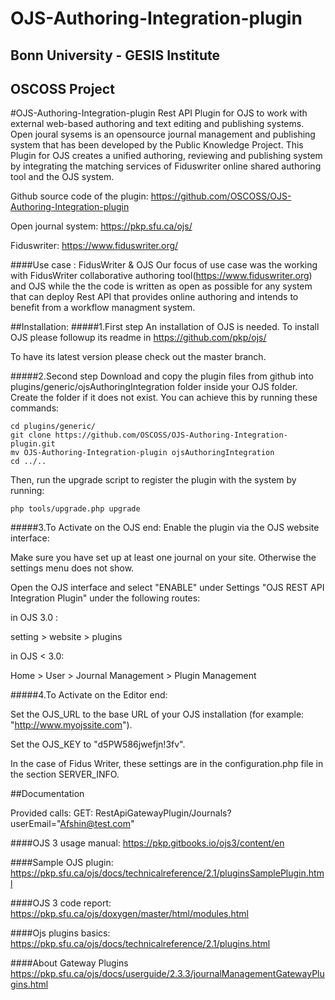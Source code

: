 OJS-Authoring-Integration-plugin
===========

Bonn University - GESIS Institute
----
OSCOSS Project
----

#OJS-Authoring-Integration-plugin
Rest API Plugin for OJS to work with external web-based authoring and text editing and publishing systems. Open joural sysems is an opensource journal management and publishing system that has been developed by the Public Knowledge Project. This Plugin for OJS creates a unified authoring, reviewing and publishing system by integrating the matching services of Fiduswriter online shared authoring tool and the OJS system.


Github source code of the plugin:
https://github.com/OSCOSS/OJS-Authoring-Integration-plugin

Open journal system:
https://pkp.sfu.ca/ojs/

Fiduswriter:
https://www.fiduswriter.org/


####Use case : FidusWriter & OJS
Our focus of use case was the working with FidusWriter collaborative authoring tool(https://www.fiduswriter.org) and OJS while the the code is written as open as possible for any system that can deploy Rest API that provides online authoring and  intends to benefit from a workflow managment system.

##Installation:
#####1.First step
An installation of OJS is needed. To install OJS please followup its readme in https://github.com/pkp/ojs/

To have its latest version please check out the master branch.

#####2.Second step
Download and copy the plugin files from github into plugins/generic/ojsAuthoringIntegration folder inside your OJS folder.
Create the folder if it does not exist. You can achieve this by running these commands:

```
cd plugins/generic/
git clone https://github.com/OSCOSS/OJS-Authoring-Integration-plugin.git
mv OJS-Authoring-Integration-plugin ojsAuthoringIntegration
cd ../..
```

Then, run the upgrade script to register the plugin with the system by running:

```
php tools/upgrade.php upgrade
```

#####3.To Activate on the OJS end:
Enable the plugin via the OJS website interface:

Make sure you have set up at least one journal on your site. Otherwise the settings menu does not show.

Open the OJS interface and select "ENABLE" under Settings "OJS REST API Integration Plugin" under the following routes:

 in OJS 3.0 :
 
 setting > website > plugins

in OJS < 3.0:
 
Home > User > Journal Management > Plugin Management

#####4.To Activate on the Editor end:

Set the OJS_URL to the base URL of your OJS installation (for example: "http://www.myojssite.com").

Set the OJS_KEY to "d5PW586jwefjn!3fv".

In the case of Fidus Writer, these settings are in the configuration.php file in the section SERVER_INFO.

##Documentation

Provided calls:
GET: RestApiGatewayPlugin/Journals?userEmail="Afshin@test.com"

####OJS 3 usage manual:
https://pkp.gitbooks.io/ojs3/content/en

####Sample OJS plugin:
https://pkp.sfu.ca/ojs/docs/technicalreference/2.1/pluginsSamplePlugin.html

####OJS 3 code report:
https://pkp.sfu.ca/ojs/doxygen/master/html/modules.html

####Ojs plugins basics:
https://pkp.sfu.ca/ojs/docs/technicalreference/2.1/plugins.html

####About Gateway Plugins
https://pkp.sfu.ca/ojs/docs/userguide/2.3.3/journalManagementGatewayPlugins.html

